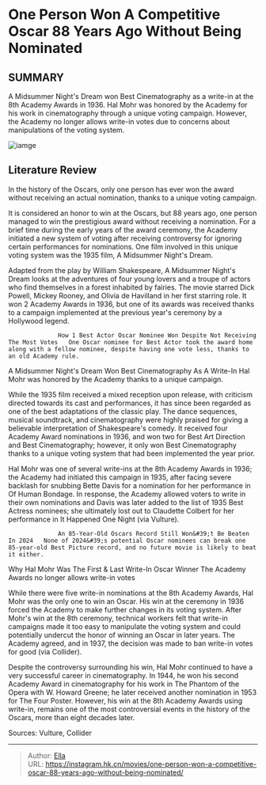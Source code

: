 # One Person Won A Competitive Oscar 88 Years Ago Without Being Nominated


## SUMMARY 



  A Midsummer Night&#39;s Dream won Best Cinematography as a write-in at the 8th Academy Awards in 1936.   Hal Mohr was honored by the Academy for his work in cinematography through a unique voting campaign.   However, the Academy no longer allows write-in votes due to concerns about manipulations of the voting system.  

![iamge](https://static1.srcdn.com/wordpress/wp-content/uploads/2022/02/Oscars-Statues-Academy-Awards.jpg)

## Literature Review

In the history of the Oscars, only one person has ever won the award without receiving an actual nomination, thanks to a unique voting campaign. 




It is considered an honor to win at the Oscars, but 88 years ago, one person managed to win the prestigious award without receiving a nomination. For a brief time during the early years of the award ceremony, the Academy initiated a new system of voting after receiving controversy for ignoring certain performances for nominations. One film involved in this unique voting system was the 1935 film, A Midsummer Night&#39;s Dream.




Adapted from the play by William Shakespeare, A Midsummer Night&#39;s Dream looks at the adventures of four young lovers and a troupe of actors who find themselves in a forest inhabited by fairies. The movie starred Dick Powell, Mickey Rooney, and Olivia de Havilland in her first starring role. It won 2 Academy Awards in 1936, but one of its awards was received thanks to a campaign implemented at the previous year&#39;s ceremony by a Hollywood legend.

                  How 1 Best Actor Oscar Nominee Won Despite Not Receiving The Most Votes   One Oscar nominee for Best Actor took the award home along with a fellow nominee, despite having one vote less, thanks to an old Academy rule.   


 A Midsummer Night&#39;s Dream Won Best Cinematography As A Write-In 
Hal Mohr was honored by the Academy thanks to a unique campaign.
         

While the 1935 film received a mixed reception upon release, with criticism directed towards its cast and performances, it has since been regarded as one of the best adaptations of the classic play. The dance sequences, musical soundtrack, and cinematography were highly praised for giving a believable interpretation of Shakespeare&#39;s comedy. It received four Academy Award nominations in 1936, and won two for Best Art Direction and Best Cinematography; however, it only won Best Cinematography thanks to a unique voting system that had been implemented the year prior.




Hal Mohr was one of several write-ins at the 8th Academy Awards in 1936; the Academy had initiated this campaign in 1935, after facing severe backlash for snubbing Bette Davis for a nomination for her performance in Of Human Bondage. In response, the Academy allowed voters to write in their own nominations and Davis was later added to the list of 1935 Best Actress nominees; she ultimately lost out to Claudette Colbert for her performance in It Happened One Night (via Vulture).

                  An 85-Year-Old Oscars Record Still Won&#39;t Be Beaten In 2024   None of 2024&#39;s potential Oscar nominees can break one 85-year-old Best Picture record, and no future movie is likely to beat it either.   



 Why Hal Mohr Was The First &amp; Last Write-In Oscar Winner 
The Academy Awards no longer allows write-in votes
          

While there were five write-in nominations at the 8th Academy Awards, Hal Mohr was the only one to win an Oscar. His win at the ceremony in 1936 forced the Academy to make further changes in its voting system. After Mohr&#39;s win at the 8th ceremony, technical workers felt that write-in campaigns made it too easy to manipulate the voting system and could potentially undercut the honor of winning an Oscar in later years. The Academy agreed, and in 1937, the decision was made to ban write-in votes for good (via Collider).




Despite the controversy surrounding his win, Hal Mohr continued to have a very successful career in cinematography. In 1944, he won his second Academy Award in cinematography for his work in The Phantom of the Opera with W. Howard Greene; he later received another nomination in 1953 for The Four Poster. However, his win at the 8th Academy Awards using write-in, remains one of the most controversial events in the history of the Oscars, more than eight decades later.

Sources: Vulture, Collider



---

> Author: [Ella](https://instagram.hk.cn/)  
> URL: https://instagram.hk.cn/movies/one-person-won-a-competitive-oscar-88-years-ago-without-being-nominated/  

